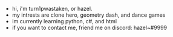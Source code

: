 - hi, i'm turn1pwastaken, or hazel.
- my intrests are clone hero, geometry dash, and dance games
- im currently learning python, c#, and html
- if you want to contact me, friend me on discord: hazel~#9999

<!---
turn1pwastaken/turn1pwastaken is a ✨ special ✨ repository because its `README.md` (this file) appears on your GitHub profile.
You can click the Preview link to take a look at your changes.
--->
